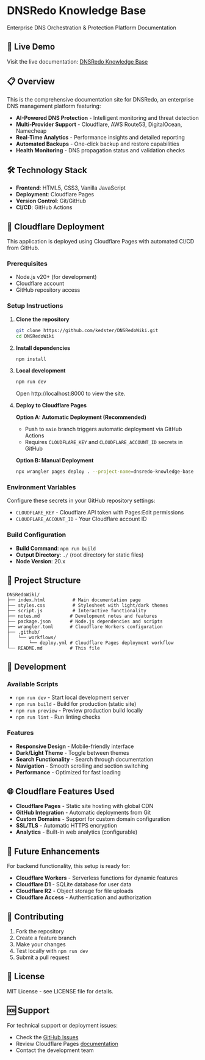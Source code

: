 # DNSRedo Knowledge Base

Enterprise DNS Orchestration & Protection Platform Documentation

## 🚀 Live Demo

Visit the live documentation: [DNSRedo Knowledge Base](https://dnsredo-knowledge-base.pages.dev)

## 📋 Overview

This is the comprehensive documentation site for DNSRedo, an enterprise DNS management platform featuring:

- **AI-Powered DNS Protection** - Intelligent monitoring and threat detection
- **Multi-Provider Support** - Cloudflare, AWS Route53, DigitalOcean, Namecheap
- **Real-Time Analytics** - Performance insights and detailed reporting
- **Automated Backups** - One-click backup and restore capabilities
- **Health Monitoring** - DNS propagation status and validation checks

## 🛠️ Technology Stack

- **Frontend**: HTML5, CSS3, Vanilla JavaScript
- **Deployment**: Cloudflare Pages
- **Version Control**: Git/GitHub
- **CI/CD**: GitHub Actions

## 🚀 Cloudflare Deployment

This application is deployed using Cloudflare Pages with automated CI/CD from GitHub.

### Prerequisites

- Node.js v20+ (for development)
- Cloudflare account
- GitHub repository access

### Setup Instructions

1. **Clone the repository**
   ```bash
   git clone https://github.com/kedster/DNSRedoWiki.git
   cd DNSRedoWiki
   ```

2. **Install dependencies**
   ```bash
   npm install
   ```

3. **Local development**
   ```bash
   npm run dev
   ```
   Open http://localhost:8000 to view the site.

4. **Deploy to Cloudflare Pages**
   
   **Option A: Automatic Deployment (Recommended)**
   - Push to `main` branch triggers automatic deployment via GitHub Actions
   - Requires `CLOUDFLARE_KEY` and `CLOUDFLARE_ACCOUNT_ID` secrets in GitHub

   **Option B: Manual Deployment**
   ```bash
   npx wrangler pages deploy . --project-name=dnsredo-knowledge-base
   ```

### Environment Variables

Configure these secrets in your GitHub repository settings:

- `CLOUDFLARE_KEY` - Cloudflare API token with Pages:Edit permissions
- `CLOUDFLARE_ACCOUNT_ID` - Your Cloudflare account ID

### Build Configuration

- **Build Command**: `npm run build`
- **Output Directory**: `./` (root directory for static files)
- **Node Version**: 20.x

## 📁 Project Structure

```
DNSRedoWiki/
├── index.html          # Main documentation page
├── styles.css          # Stylesheet with light/dark themes
├── script.js           # Interactive functionality
├── notes.md           # Development notes and features
├── package.json       # Node.js dependencies and scripts
├── wrangler.toml      # Cloudflare Workers configuration
├── .github/
│   └── workflows/
│       └── deploy.yml # Cloudflare Pages deployment workflow
└── README.md          # This file
```

## 🔧 Development

### Available Scripts

- `npm run dev` - Start local development server
- `npm run build` - Build for production (static site)
- `npm run preview` - Preview production build locally
- `npm run lint` - Run linting checks

### Features

- **Responsive Design** - Mobile-friendly interface
- **Dark/Light Theme** - Toggle between themes
- **Search Functionality** - Search through documentation
- **Navigation** - Smooth scrolling and section switching
- **Performance** - Optimized for fast loading

## 🌐 Cloudflare Features Used

- **Cloudflare Pages** - Static site hosting with global CDN
- **GitHub Integration** - Automatic deployments from Git
- **Custom Domains** - Support for custom domain configuration
- **SSL/TLS** - Automatic HTTPS encryption
- **Analytics** - Built-in web analytics (configurable)

## 🔮 Future Enhancements

For backend functionality, this setup is ready for:

- **Cloudflare Workers** - Serverless functions for dynamic features
- **Cloudflare D1** - SQLite database for user data
- **Cloudflare R2** - Object storage for file uploads
- **Cloudflare Access** - Authentication and authorization

## 🤝 Contributing

1. Fork the repository
2. Create a feature branch
3. Make your changes
4. Test locally with `npm run dev`
5. Submit a pull request

## 📄 License

MIT License - see LICENSE file for details.

## 🆘 Support

For technical support or deployment issues:
- Check the [GitHub Issues](https://github.com/kedster/DNSRedoWiki/issues)
- Review Cloudflare Pages [documentation](https://developers.cloudflare.com/pages/)
- Contact the development team